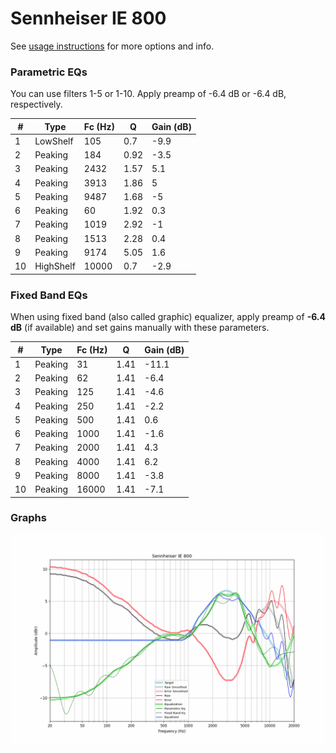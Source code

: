 # Sennheiser IE 800
See [usage instructions](https://github.com/jaakkopasanen/AutoEq#usage) for more options and info.

### Parametric EQs
You can use filters 1-5 or 1-10. Apply preamp of -6.4 dB or -6.4 dB, respectively.

|   # | Type      |   Fc (Hz) |    Q |   Gain (dB) |
|-----|-----------|-----------|------|-------------|
|   1 | LowShelf  |       105 | 0.7  |        -9.9 |
|   2 | Peaking   |       184 | 0.92 |        -3.5 |
|   3 | Peaking   |      2432 | 1.57 |         5.1 |
|   4 | Peaking   |      3913 | 1.86 |         5   |
|   5 | Peaking   |      9487 | 1.68 |        -5   |
|   6 | Peaking   |        60 | 1.92 |         0.3 |
|   7 | Peaking   |      1019 | 2.92 |        -1   |
|   8 | Peaking   |      1513 | 2.28 |         0.4 |
|   9 | Peaking   |      9174 | 5.05 |         1.6 |
|  10 | HighShelf |     10000 | 0.7  |        -2.9 |

### Fixed Band EQs
When using fixed band (also called graphic) equalizer, apply preamp of **-6.4 dB** (if available) and set gains manually with these parameters.

|   # | Type    |   Fc (Hz) |    Q |   Gain (dB) |
|-----|---------|-----------|------|-------------|
|   1 | Peaking |        31 | 1.41 |       -11.1 |
|   2 | Peaking |        62 | 1.41 |        -6.4 |
|   3 | Peaking |       125 | 1.41 |        -4.6 |
|   4 | Peaking |       250 | 1.41 |        -2.2 |
|   5 | Peaking |       500 | 1.41 |         0.6 |
|   6 | Peaking |      1000 | 1.41 |        -1.6 |
|   7 | Peaking |      2000 | 1.41 |         4.3 |
|   8 | Peaking |      4000 | 1.41 |         6.2 |
|   9 | Peaking |      8000 | 1.41 |        -3.8 |
|  10 | Peaking |     16000 | 1.41 |        -7.1 |

### Graphs
![](./Sennheiser%20IE%20800.png)
